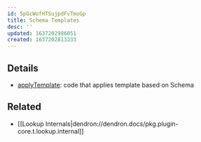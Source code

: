 ```yaml
---
id: 5pGcWofHTSujpdFvTmoGp
title: Schema Templates
desc: ''
updated: 1637202986051
created: 1637202813333
---
```



## Details

- [applyTemplate](https://github.com/dendronhq/dendron/blob/1d3f7e07d7c76362b350f63eabaab1d068e2717f/packages/common-all/src/dnode.ts#L1246): code that applies template based on Schema

## Related
- [[Lookup Internals|dendron://dendron.docs/pkg.plugin-core.t.lookup.internal]]
